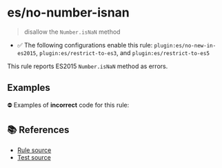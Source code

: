 # es/no-number-isnan
> disallow the `Number.isNaN` method

- ✅ The following configurations enable this rule: `plugin:es/no-new-in-es2015`, `plugin:es/restrict-to-es3`, and `plugin:es/restrict-to-es5`

This rule reports ES2015 `Number.isNaN` method as errors.

## Examples

⛔ Examples of **incorrect** code for this rule:

<eslint-playground type="bad" code="/*eslint es/no-number-isnan: error */
const b = Number.isNaN(value)
" />

## 📚 References

- [Rule source](https://github.com/mysticatea/eslint-plugin-es/blob/v3.0.1/lib/rules/no-number-isnan.js)
- [Test source](https://github.com/mysticatea/eslint-plugin-es/blob/v3.0.1/tests/lib/rules/no-number-isnan.js)
